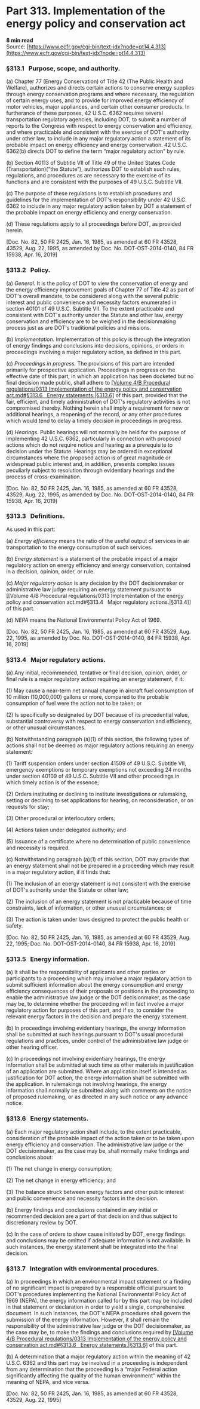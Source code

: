 # Part 313. Implementation of the energy policy and conservation act
**8 min read**  
Source: [https://www.ecfr.gov/cgi-bin/text-idx?node=pt14.4.313](https://www.ecfr.gov/cgi-bin/text-idx?node=pt14.4.313)

<div>

### §313.1   Purpose, scope, and authority.

\(a\) Chapter 77 (Energy Conservation) of Title 42 (The Public Health and Welfare), authorizes and directs certain actions to conserve energy supplies through energy conservation programs and where necessary, the regulation of certain energy uses, and to provide for improved energy efficiency of motor vehicles, major appliances, and certain other consumer products. In furtherance of these purposes, 42 U.S.C. 6362 requires several transportation regulatory agencies, including DOT, to submit a number of reports to the Congress with respect to energy conservation and efficiency, and where practicable and consistent with the exercise of DOT's authority under other law, to include in any major regulatory action a statement of its probable impact on energy efficiency and energy conservation. 42 U.S.C. 6362(b) directs DOT to define the term “major regulatory action” by rule.

\(b\) Section 40113 of Subtitle VII of Title 49 of the United States Code (Transportation)(“the Statute”), authorizes DOT to establish such rules, regulations, and procedures as are necessary to the exercise of its functions and are consistent with the purposes of 49 U.S.C. Subtitle VII.

\(c\) The purpose of these regulations is to establish procedures and guidelines for the implementation of DOT's responsibility under 42 U.S.C. 6362 to include in any major regulatory action taken by DOT a statement of the probable impact on energy efficiency and energy conservation.

\(d\) These regulations apply to all proceedings before DOT, as provided herein.

\[Doc. No. 82, 50 FR 2425, Jan. 16, 1985, as amended at 60 FR 43528, 43529, Aug. 22, 1995, as amended by Doc. No. DOT-OST-2014-0140, 84 FR 15938, Apr. 16, 2019\]

### §313.2   Policy.

\(a\) *General.* It is the policy of DOT to view the conservation of energy and the energy efficiency improvement goals of Chapter 77 of Title 42 as part of DOT's overall mandate, to be considered along with the several public interest and public convenience and necessity factors enumerated in section 40101 of 49 U.S.C. Subtitle VII. To the extent practicable and consistent with DOT's authority under the Statute and other law, energy conservation and efficiency are to be weighed in the decisionmaking process just as are DOT's traditional policies and missions.

\(b\) *Implementation.* Implementation of this policy is through the integration of energy findings and conclusions into decisions, opinions, or orders in proceedings involving a major regulatory action, as defined in this part.

\(c\) *Proceedings in progress.* The provisions of this part are intended primarily for prospective application. Proceedings in progress on the effective date of this part, in which an application has been docketed but no final decision made public, shall adhere to [[Volume 4/B Procedural regulations/0313 Implementation of the energy policy and conservation act.md#§313.6   Energy statements.|§313.6]](a) of this part, provided that the fair, efficient, and timely administration of DOT's regulatory activities is not compromised thereby. Nothing herein shall imply a requirement for new or additional hearings, a reopening of the record, or any other procedures which would tend to delay a timely decision in proceedings in progress.

\(d\) *Hearings.* Public hearings will not normally be held for the purpose of implementing 42 U.S.C. 6362, particularly in connection with proposed actions which do not require notice and hearing as a prerequisite to decision under the Statute. Hearings may be ordered in exceptional circumstances where the proposed action is of great magnitude or widespread public interest and, in addition, presents complex issues peculiarly subject to resolution through evidentiary hearings and the process of cross-examination.

\[Doc. No. 82, 50 FR 2425, Jan. 16, 1985, as amended at 60 FR 43528, 43529, Aug. 22, 1995, as amended by Doc. No. DOT-OST-2014-0140, 84 FR 15938, Apr. 16, 2019\]

### §313.3   Definitions.

As used in this part:

\(a\) *Energy efficiency* means the ratio of the useful output of services in air transportation to the energy consumption of such services.

\(b\) *Energy statement* is a statement of the probable impact of a major regulatory action on energy efficiency and energy conservation, contained in a decision, opinion, order, or rule.

\(c\) *Major regulatory action* is any decision by the DOT decisionmaker or administrative law judge requiring an energy statement pursuant to [[Volume 4/B Procedural regulations/0313 Implementation of the energy policy and conservation act.md#§313.4   Major regulatory actions.|§313.4]] of this part.

\(d\) *NEPA* means the National Environmental Policy Act of 1969.

\[Doc. No. 82, 50 FR 2425, Jan. 16, 1985, as amended at 60 FR 43529, Aug. 22, 1995, as amended by Doc. No. DOT-OST-2014-0140, 84 FR 15938, Apr. 16, 2019\]

### §313.4   Major regulatory actions.

\(a\) Any initial, recommended, tentative or final decision, opinion, order, or final rule is a major regulatory action requiring an energy statement, if it:

\(1\) May cause a near-term net annual change in aircraft fuel consumption of 10 million (10,000,000) gallons or more, compared to the probable consumption of fuel were the action not to be taken; or

\(2\) Is specifically so designated by DOT because of its precedential value, substantial controversy with respect to energy conservation and efficiency, or other unusual circumstances.

\(b\) Notwithstanding paragraph (a)(1) of this section, the following types of actions shall not be deemed as major regulatory actions requiring an energy statement:

\(1\) Tariff suspension orders under section 41509 of 49 U.S.C. Subtitle VII, emergency exemptions or temporary exemptions not exceeding 24 months under section 40109 of 49 U.S.C. Subtitle VII and other proceedings in which timely action is of the essence;

\(2\) Orders instituting or declining to institute investigations or rulemaking, setting or declining to set applications for hearing, on reconsideration, or on requests for stay;

\(3\) Other procedural or interlocutory orders;

\(4\) Actions taken under delegated authority; and

\(5\) Issuance of a certificate where no determination of public convenience and necessity is required.

\(c\) Notwithstanding paragraph (a)(1) of this section, DOT may provide that an energy statement shall not be prepared in a proceeding which may result in a major regulatory action, if it finds that:

\(1\) The inclusion of an energy statement is not consistent with the exercise of DOT's authority under the Statute or other law;

\(2\) The inclusion of an energy statement is not practicable because of time constraints, lack of information, or other unusual circumstances; or

\(3\) The action is taken under laws designed to protect the public health or safety.

\[Doc. No. 82, 50 FR 2425, Jan. 16, 1985, as amended at 60 FR 43529, Aug. 22, 1995; Doc. No. DOT-OST-2014-0140, 84 FR 15938, Apr. 16, 2019\]

### §313.5   Energy information.

\(a\) It shall be the responsibility of applicants and other parties or participants to a proceeding which may involve a major regulatory action to submit sufficient information about the energy consumption and energy efficiency consequences of their proposals or positions in the proceeding to enable the administrative law judge or the DOT decisionmaker, as the case may be, to determine whether the proceeding will in fact involve a major regulatory action for purposes of this part, and if so, to consider the relevant energy factors in the decision and prepare the energy statement.

\(b\) In proceedings involving evidentiary hearings, the energy information shall be submitted at such hearings pursuant to DOT's usual procedural regulations and practices, under control of the administrative law judge or other hearing officer.

\(c\) In proceedings not involving evidentiary hearings, the energy information shall be submitted at such time as other materials in justification of an application are submitted. Where an application itself is intended as justification for DOT action, the energy information shall be submitted with the application. In rulemakings not involving hearings, the energy information shall normally be submitted along with comments on the notice of proposed rulemaking, or as directed in any such notice or any advance notice.

### §313.6   Energy statements.

\(a\) Each major regulatory action shall include, to the extent practicable, consideration of the probable impact of the action taken or to be taken upon energy efficiency and conservation. The administrative law judge or the DOT decisionmaker, as the case may be, shall normally make findings and conclusions about:

\(1\) The net change in energy consumption;

\(2\) The net change in energy efficiency; and

\(3\) The balance struck between energy factors and other public interest and public convenience and necessity factors in the decision.

\(b\) Energy findings and conclusions contained in any initial or recommended decision are a part of that decision and thus subject to discretionary review by DOT.

\(c\) In the case of orders to show cause initiated by DOT, energy findings and conclusions may be omitted if adequate information is not available. In such instances, the energy statement shall be integrated into the final decision.

### §313.7   Integration with environmental procedures.

\(a\) In proceedings in which an environmental impact statement or a finding of no significant impact is prepared by a responsible official pursuant to DOT's procedures implementing the National Environmental Policy Act of 1969 (NEPA), the energy information called for by this part may be included in that statement or declaration in order to yield a single, comprehensive document. In such instances, the DOT's NEPA procedures shall govern the submission of the energy information. However, it shall remain the responsibility of the administrative law judge or the DOT decisionmaker, as the case may be, to make the findings and conclusions required by [[Volume 4/B Procedural regulations/0313 Implementation of the energy policy and conservation act.md#§313.6   Energy statements.|§313.6]](a) of this part.

\(b\) A determination that a major regulatory action within the meaning of 42 U.S.C. 6362 and this part may be involved in a proceeding is independent from any determination that the proceeding is a “major Federal action significantly affecting the quality of the human environment” within the meaning of NEPA, and vice versa.

\[Doc. No. 82, 50 FR 2425, Jan. 16, 1985, as amended at 60 FR 43528, 43529, Aug. 22, 1995\]

</div>